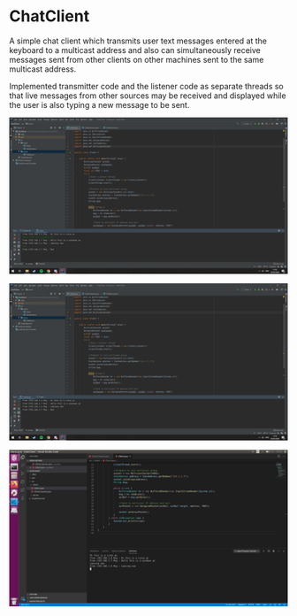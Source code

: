# ChatClient

A simple chat client which transmits user text messages entered at the keyboard to a multicast address and also can simultaneously receive messages sent from other clients on other machines sent to the same multicast address.

Implemented transmitter code and the listener code as separate threads so that live messages from other sources may be received and displayed while the user is also typing a new message to be sent.

![](images/PC1Screen1.png?raw=true)

![](images/PC1Screen2.png?raw=true)

![](images/PC2Screen.png?raw=true)

